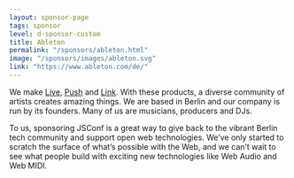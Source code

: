 ```yaml
---
layout: sponsor-page
tags: sponsor
level: d-sponsor-custom
title: Ableton
permalink: "/sponsors/ableton.html"
image: "/sponsors/images/ableton.svg"
link: "https://www.ableton.com/de/"
---
```


We make [Live](https://www.ableton.com/en/live/), [Push](https://www.ableton.com/en/push/) and [Link](https://www.ableton.com/en/link/). With these products, a diverse community of artists creates amazing things. We are based in Berlin and our company is run by its founders. Many of us are musicians, producers and DJs.

To us, sponsoring JSConf is a great way to give back to the vibrant Berlin tech community and support open web technologies. We’ve only started to scratch the surface of what’s possible with the Web, and we can’t wait to see what people build with exciting new technologies like Web Audio and Web MIDI.